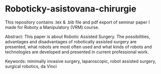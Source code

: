 # Roboticky-asistovana-chirurgie
This repository contains .tex & .bib file and pdf export of seminar paper I made for Roboty a Manipulatory (VRM) course.

Abstract: This paper is about Robotic Assisted Surgery. The possibilities, advantages and disadvantages of robotically assisted surgery are presented,
what robots are most often used and what kinds of robots and technologies are developed and presented in current professional work.

Keywords: minimally invasive surgery, laparoscopic, robot assisted surgery, surgical robotics, da Vinci
